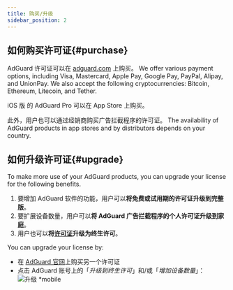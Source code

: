 ```yaml
---
title: 购买/升级
sidebar_position: 2
---
```


## 如何购买许可证{#purchase}

AdGuard 许可证可以在 [adguard.com](https://adguard.com/license.html) 上购买。 We offer various payment options, including Visa, Mastercard, Apple Pay, Google Pay, PayPal, Alipay, and UnionPay. We also accept the following cryptocurrencies: Bitcoin, Ethereum, Litecoin, and Tether.

iOS 版 的 AdGuard Pro 可以在 App Store 上购买。

此外，用户也可以通过经销商购买广告拦截程序的许可证。 The availability of AdGuard products in app stores and by distributors depends on your country.

## 如何升级许可证{#upgrade}

To make more use of your AdGuard products, you can upgrade your license for the following benefits.

1. 要增加 AdGuard 软件的功能，用户可以**将免费或试用期的许可证升级到完整版**。
2. 要扩展设备数量，用户可以**将 AdGuard 广告拦截程序的个人许可证升级到家庭**。
3. 用户也可以**将[许可证](../what-is)升级为终生许可**。

You can upgrade your license by:

- 在 [AdGuard 官网](https://adguard.com)上购买另一个许可证
- 点击 AdGuard 账号上的「*升级到终生许可*」和/或「*增加设备数量*」： ![升级 *mobile](https://cdn.adtidy.org/content/kb/ad_blocker/general/newaccount-upgrade.png)

